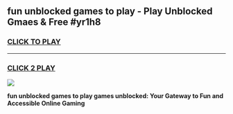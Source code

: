 
## fun unblocked games to play - Play Unblocked Gmaes & Free #yr1h8
<h3>
<a href="https://premium.freeplayer.one?title=fun_unblocked_games_to_play&ref=01M">CLICK TO PLAY</a></h3>
<hr>

<h3>
<a href="https://premium.freeplayer.one?title=fun_unblocked_games_to_play&ref=01M">CLICK 2 PLAY</a>
  
</h3>

<a href="https://premium.freeplayer.one?title=fun_unblocked_games_to_play&ref=01M"><img src="https://clearcache.store/games.png"></a>


**fun unblocked games to play games unblocked: Your Gateway to Fun and Accessible Online Gaming**
